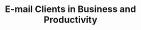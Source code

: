 ---
layout: category
category: e-mail-clients
title: E-mail Clients in Business and Productivity
description: Communicate more effectively with e-mail client software, designed to help you manage your emails and contacts more efficiently.
permalink: /e-mail-clients/
---